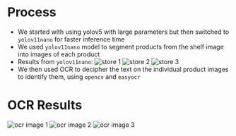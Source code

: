 # Process

- We started with using yolov5 with large parameters but then switched to `yolov11nano` for faster inference time
- We used `yolov11nano` model to segment products from the shelf image into images of each product
- Results from `yolov11nano`:
  ![store 1](dotslash-repo/images/store_21_BB.jpg)
  ![store 2](dotslash-repo/images/store_6_BB.jpg)
  ![store 3](dotslash-repo/images/store_19_BB.jpg)
- We then used OCR to decipher the text on the individual product images to identify them, using `opencv` and `easyocr`

# OCR Results

![ocr image 1](<dotslash-repo/images/WhatsApp Image 2024-11-23 at 21.37.48_6e949558.jpg>)
![ocr image 2](<dotslash-repo/images/WhatsApp Image 2024-11-23 at 21.38.14_cabe2e7a.jpg>)
![ocr image 3](<dotslash-repo/images/WhatsApp Image 2024-11-23 at 21.38.23_a96b1102.jpg>)
